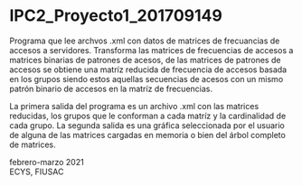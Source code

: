 # IPC2_Proyecto1_201709149

Programa que lee archvos .xml con datos de matrices de frecuancias de accesos a servidores.
Transforma las matrices de frecuencias de accesos a matrices binarias de patrones de acesos,
de las matrices de patrones de accesos se obtiene una matríz reducida de frecuencia de accesos
basada en los grupos siendo estos aquellas secuencias de acesos con un mismo patrón binario de
accesos en la matríz de frecuencias.

La primera salida del programa es un archivo .xml con las matrices reducidas, los grupos que le
conforman a cada matríz y la cardinalidad de cada grupo.
La segunda salida es una gráfica seleccionada por el usuario de alguna de las matrices cargadas
en memoria o bien del árbol completo de matrices.

febrero-marzo 2021   
ECYS, FIUSAC   
